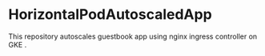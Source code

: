 # HorizontalPodAutoscaledApp
This repository autoscales guestbook app using nginx ingress controller on GKE .
